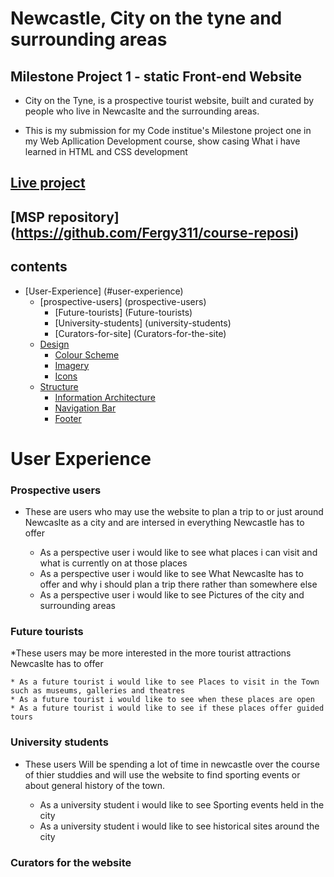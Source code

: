 # Newcastle, City on the tyne and surrounding areas 
## Milestone Project 1 - static Front-end Website 

* City on the Tyne, is a prospective tourist website, built and curated by people who live in Newcaslte and the surrounding areas.

* This is my submission for my Code institue's Milestone project one in my Web Apllication Development course, show casing What i have learned in HTML and CSS development 

## [Live project]( )

## [MSP repository] (https://github.com/Fergy311/course-reposi)

## contents 
- [User-Experience] (#user-experience)
    * [prospective-users] (prospective-users)
        + [Future-tourists] (Future-tourists)
        + [University-students] (university-students)
        + [Curators-for-site] (Curators-for-the-site)
    - [Design](#design)
        + [Colour Scheme](#colour-scheme)
        + [Imagery](#imagery)
        + [Icons](#icons)
    - [Structure](#structure)
        + [Information Architecture](#information-architecture)
        + [Navigation Bar](#navigation-bar)
        + [Footer](#footer) 

# User Experience


### Prospective users

* These are users who may use the website to plan a trip to or just around Newcaslte as a city and are intersed in everything Newcastle has to offer

    * As a perspective user i would like to see what places i can visit and what is currently on at those places 
    * As a perspective user i would like to see What Newcaslte has to offer and why i should plan a trip there rather than somewhere else
    * As a perspective user i would like to see Pictures of the city and surrounding areas  
        
### Future tourists 

*These users may be more interested in the more tourist attractions Newcaslte has to offer 

    * As a future tourist i would like to see Places to visit in the Town such as museums, galleries and theatres
    * As a future tourist i would like to see when these places are open 
    * As a future tourist i would like to see if these places offer guided tours 

### University students 

* These users Will be spending a lot of time in newcastle over the course of thier studdies and will use the website to find sporting events or about general history of the town.

    * As a university student i would like to see Sporting events held in the city
    * As a university student i would like to see historical sites around the city 

### Curators for the website 
